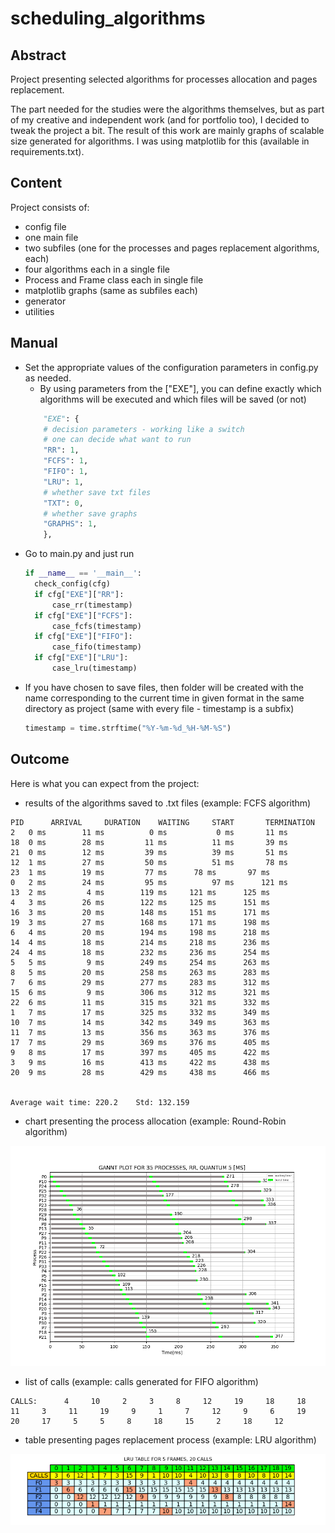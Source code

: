 # scheduling_algorithms

## Abstract
Project presenting selected algorithms for processes allocation and pages replacement.

The part needed for the studies were the algorithms themselves, but as part of my creative and independent work (and for portfolio too), I decided to tweak the project a bit.
The result of this work are mainly graphs of scalable size generated for algorithms. I was using matplotlib for this (available in requirements.txt).

## Content
Project consists of: 
 * config file
 * one main file
 * two subfiles (one for the processes and pages replacement algorithms, each)
 * four algorithms each in a single file
 * Process and Frame class each in single file
 * matplotlib graphs (same as subfiles each)
 * generator 
 * utilities 
 
 ## Manual
 * Set the appropriate values of the configuration parameters in config.py as needed.
   * By using parameters from the ["EXE"], you can define exactly which algorithms will be executed and which files will be saved (or not)
    ```python
        "EXE": {
        # decision parameters - working like a switch
        # one can decide what want to run
        "RR": 1,
        "FCFS": 1,
        "FIFO": 1,
        "LRU": 1,
        # whether save txt files
        "TXT": 0,
        # whether save graphs
        "GRAPHS": 1,
        },
    ```
 * Go to main.py and just run
    ```python
    if __name__ == '__main__':
      check_config(cfg)
      if cfg["EXE"]["RR"]:
          case_rr(timestamp)
      if cfg["EXE"]["FCFS"]:
          case_fcfs(timestamp)
      if cfg["EXE"]["FIFO"]:
          case_fifo(timestamp)
      if cfg["EXE"]["LRU"]:
          case_lru(timestamp)
    ```
 * If you have chosen to save files, then folder will be created with the name corresponding to the current time in given format
    in the same directory as project (same with every file - timestamp is a subfix) 
    ```python
    timestamp = time.strftime("%Y-%m-%d_%H-%M-%S")
    ```
## Outcome
Here is what you can expect from the project: 
 * results of the algorithms saved to .txt files (example: FCFS algorithm)
```
PID 	 ARRIVAL 	 DURATION 	 WAITING 	 START 	 	 TERMINATION 
2 	0 ms	 	11 ms		   0 ms           0 ms 		 11 ms 
18 	0 ms	 	28 ms		  11 ms	         11 ms 		 39 ms 
21 	0 ms	 	12 ms		  39 ms          39 ms 		 51 ms 
12 	1 ms	 	27 ms		  50 ms	         51 ms 		 78 ms 
23 	1 ms	 	19 ms		  77 ms		 78 ms 		 97 ms 
0 	2 ms	 	24 ms		  95 ms	         97 ms 		121 ms 
13 	2 ms	 	 4 ms		 119 ms		121 ms 		125 ms 
4 	3 ms	 	26 ms		 122 ms 	125 ms 		151 ms 
16 	3 ms	 	20 ms		 148 ms		151 ms 		171 ms 
19 	3 ms	 	27 ms		 168 ms		171 ms 		198 ms 
6 	4 ms	 	20 ms		 194 ms		198 ms 		218 ms 
14 	4 ms	 	18 ms		 214 ms		218 ms 		236 ms 
24 	4 ms	 	18 ms		 232 ms		236 ms 		254 ms 
5 	5 ms	 	 9 ms		 249 ms 	254 ms 		263 ms 
8 	5 ms	 	20 ms		 258 ms		263 ms 		283 ms 
7 	6 ms	 	29 ms		 277 ms		283 ms 		312 ms 
15 	6 ms	 	 9 ms		 306 ms		312 ms 		321 ms 
22 	6 ms	 	11 ms		 315 ms		321 ms 		332 ms 
1 	7 ms	 	17 ms		 325 ms		332 ms 		349 ms 
10 	7 ms	 	14 ms		 342 ms		349 ms 		363 ms 
11 	7 ms	 	13 ms		 356 ms		363 ms 		376 ms 
17 	7 ms	 	29 ms		 369 ms		376 ms 		405 ms 
9 	8 ms	 	17 ms		 397 ms		405 ms 		422 ms 
3 	9 ms	 	16 ms		 413 ms		422 ms 		438 ms 
20 	9 ms	 	28 ms		 429 ms 	438 ms 		466 ms 


Average wait time: 220.2 	Std: 132.159 
```
 * chart presenting the process allocation (example: Round-Robin algorithm)
 
![RR](src/rr_chart.png)
 * list of calls (example: calls generated for FIFO algorithm) 
```
CALLS:      4     10     2     3     8     12     19     18     18     11     3     11     19     9     1     7     12     9     6     19     20     17     5     5     8     18     15     2     18     12     
```
 * table presenting pages replacement process (example: LRU algorithm)
 
![LRU](src/lru_table.png)
